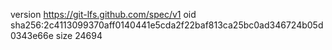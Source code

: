 version https://git-lfs.github.com/spec/v1
oid sha256:2c4113099370aff0140441e5cda2f22baf813ca25bc0ad346724b05d0343e66e
size 24694
